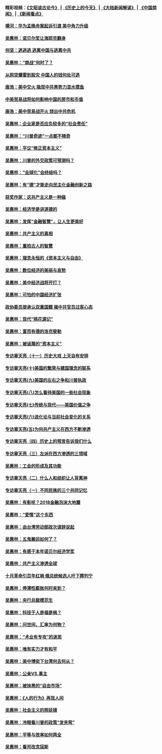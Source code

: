 #### 精彩视频：[《文昭谈古论今》](http://45.76.195.252/wenzhao) | [《历史上的今天》](http://45.76.195.252/today-in-history) | [《大陆新闻解读》](http://45.76.195.252/ntdtv-comedy) | [《中国禁闻》](http://45.76.195.252/ntdtv-news) | [《新闻看点》](http://45.76.195.252/news-insight) 

 #### [横河：华为孟晚舟案起诉引渡 美中角力升级](../pages/nsc423/n11027230.md?t=02141537) 

#### [吴惠林：诺贝尔奖让海耶克翻身](../pages/nsc423/n10890049.md?t=02141537) 

#### [何坚：逃逃逃 逃离中国与逃离中共](../pages/nsc423/n10592891.md?t=02141537) 

#### [吴惠林：“商战”何时了？](../pages/nsc423/n10573558.md?t=02141537) 

#### [从网贷爆雷到股灾 中国人的钱何处可逃](../pages/nsc423/n10572800.md?t=02141537) 

#### [唐浩：美中交火 隐现中共黑势力混水摸鱼](../pages/nsc423/n10544040.md?t=02141537) 

#### [中美贸易战将如何影响中国的房市和币值](../pages/nsc423/n10543697.md?t=02141537) 

#### [唐浩：美中贸易战开火 烧出中共危机](../pages/nsc423/n10540126.md?t=02141537) 

#### [吴惠林：企业家是否应负较多的“社会责任”](../pages/nsc423/n10535022.md?t=02141537) 

#### [吴惠林：“川普奇迹”一点都不稀奇](../pages/nsc423/n10512808.md?t=02141537) 

#### [吴惠林：平议“修正资本主义”](../pages/nsc423/n10495724.md?t=02141537) 

#### [吴惠林：川普的外交政策可预测吗？](../pages/nsc423/n10462387.md?t=02141537) 

#### [吴惠林：“全球化”会终结吗？](../pages/nsc423/n10452838.md?t=02141537) 

#### [吴惠林：有“德”才能走向民主化金融创新之路](../pages/nsc423/n10432292.md?t=02141537) 

#### [获奖作家：这共产主义是一种癌](../pages/nsc423/n10431541.md?t=02141537) 

#### [吴惠林：经济学是讲道德的](../pages/nsc423/n10398014.md?t=02141537) 

#### [吴惠林：发挥“金融智慧”，让人生更美好](../pages/nsc423/n10375019.md?t=02141537) 

#### [吴惠林：共产主义的真相](../pages/nsc423/n10351394.md?t=02141537) 

#### [吴惠林：重拾古人的智慧](../pages/nsc423/n10337691.md?t=02141537) 

#### [吴惠林：理念永恒的《资本主义与自由》](../pages/nsc423/n10316274.md?t=02141537) 

#### [吴惠林：数位经济的美丽与哀愁](../pages/nsc423/n10292946.md?t=02141537) 

#### [吴惠林：美中经济战将开打？](../pages/nsc423/n10258825.md?t=02141537) 

#### [吴惠林：可怕的中国经济扩张](../pages/nsc423/n10219147.md?t=02141537) 

#### [政协委员提承认双重国籍 揭中共官员过客心态](../pages/nsc423/n10208809.md?t=02141537) 

#### [吴惠林：现代“桃花源记”](../pages/nsc423/n10185234.md?t=02141537) 

#### [吴惠林：富而有德的洛克斐勒](../pages/nsc423/n10142264.md?t=02141537) 

#### [吴惠林：被诬蔑的“资本主义”](../pages/nsc423/n10124816.md?t=02141537) 

#### [专访章天亮（十一）历史大戏 上天自有安排](../pages/nsc423/n10094905.md?t=02141537) 

#### [专访章天亮(十)美国的繁荣与建国理念的联系](../pages/nsc423/n10094899.md?t=02141537) 

#### [专访章天亮(九)美国的左右之争和川普执政](../pages/nsc423/n10094889.md?t=02141537) 

#### [专访章天亮(八)怎么看待美国的一些社会现象](../pages/nsc423/n10094857.md?t=02141537) 

#### [专访章天亮(七)传统与现代——美国价值之争](../pages/nsc423/n10093140.md?t=02141537) 

#### [专访章天亮(六)进化论与当前社会变化的关系](../pages/nsc423/n10092036.md?t=02141537) 

#### [专访章天亮(五)为何共产主义在西方不断渗透](../pages/nsc423/n10083620.md?t=02141537) 

#### [专访章天亮（四）历史上的预言告诉我们什么](../pages/nsc423/n10083606.md?t=02141537) 

#### [专访章天亮（三）左派在西方渗透的三领域](../pages/nsc423/n10081115.md?t=02141537) 

#### [吴惠林：工会的形成及其功能](../pages/nsc423/n10080633.md?t=02141537) 

#### [专访章天亮（二）什么人和组织让人背离神](../pages/nsc423/n10076637.md?t=02141537) 

#### [专访章天亮（一）不同民族的三个共同记忆](../pages/nsc423/n10074188.md?t=02141537) 

#### [吴惠林：有影呒？2018金融泡沫大地震](../pages/nsc423/n10040534.md?t=02141537) 

#### [吴惠林：“爱情”这个东西](../pages/nsc423/n10019423.md?t=02141537) 

#### [吴惠林：由台湾劳动部政次请辞说起](../pages/nsc423/n9979679.md?t=02141537) 

#### [吴惠林：五鬼搬运如何了？](../pages/nsc423/n9925338.md?t=02141537) 

#### [吴惠林：有感于本年诺贝尔经济学奖](../pages/nsc423/n9871883.md?t=02141537) 

#### [吴惠林：共产主义渗透全球](../pages/nsc423/n9812748.md?t=02141537) 

#### [十月革命引百年红祸 俄总统候选人吁下葬列宁](../pages/nsc423/n9810182.md?t=02141537) 

#### [吴惠林：停滞性膨胀何时来到？](../pages/nsc423/n9764136.md?t=02141537) 

#### [吴惠林：央行总裁模范生](../pages/nsc423/n9728134.md?t=02141537) 

#### [吴惠林：科技于人是福是祸？](../pages/nsc423/n9672982.md?t=02141537) 

#### [吴惠林：问世间，汇率为何物？](../pages/nsc423/n9621788.md?t=02141537) 

#### [吴惠林：“术业有专攻”的迷思](../pages/nsc423/n9580363.md?t=02141537) 

#### [吴惠林：唯有实力才有和平](../pages/nsc423/n9529599.md?t=02141537) 

#### [吴惠林：美中博奕下台湾何去何从？](../pages/nsc423/n9483598.md?t=02141537) 

#### [吴惠林：公亲VS.事主](../pages/nsc423/n9425637.md?t=02141537) 

#### [吴惠林：被抹黑的“自由市场”](../pages/nsc423/n9351545.md?t=02141537) 

#### [吴惠林：《人的行为》再现人间](../pages/nsc423/n9296339.md?t=02141537) 

#### [吴惠林：社会主义的照妖镜](../pages/nsc423/n9243460.md?t=02141537) 

#### [吴惠林：冷眼看川普的政策“发夹弯”](../pages/nsc423/n9120684.md?t=02141537) 

#### [吴惠林：平等与效率如何两全](../pages/nsc423/n9075430.md?t=02141537) 

#### [吴惠林：看司改念寇斯](../pages/nsc423/n9024915.md?t=02141537) 

